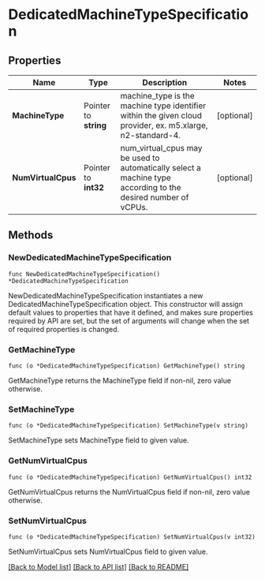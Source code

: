 # DedicatedMachineTypeSpecification

## Properties

Name | Type | Description | Notes
------------ | ------------- | ------------- | -------------
**MachineType** | Pointer to **string** | machine_type is the machine type identifier within the given cloud provider, ex. m5.xlarge, n2-standard-4. | [optional] 
**NumVirtualCpus** | Pointer to **int32** | num_virtual_cpus may be used to automatically select a machine type according to the desired number of vCPUs. | [optional] 

## Methods

### NewDedicatedMachineTypeSpecification

`func NewDedicatedMachineTypeSpecification() *DedicatedMachineTypeSpecification`

NewDedicatedMachineTypeSpecification instantiates a new DedicatedMachineTypeSpecification object.
This constructor will assign default values to properties that have it defined,
and makes sure properties required by API are set, but the set of arguments
will change when the set of required properties is changed.

### GetMachineType

`func (o *DedicatedMachineTypeSpecification) GetMachineType() string`

GetMachineType returns the MachineType field if non-nil, zero value otherwise.

### SetMachineType

`func (o *DedicatedMachineTypeSpecification) SetMachineType(v string)`

SetMachineType sets MachineType field to given value.

### GetNumVirtualCpus

`func (o *DedicatedMachineTypeSpecification) GetNumVirtualCpus() int32`

GetNumVirtualCpus returns the NumVirtualCpus field if non-nil, zero value otherwise.

### SetNumVirtualCpus

`func (o *DedicatedMachineTypeSpecification) SetNumVirtualCpus(v int32)`

SetNumVirtualCpus sets NumVirtualCpus field to given value.


[[Back to Model list]](../README.md#documentation-for-models) [[Back to API list]](../README.md#documentation-for-api-endpoints) [[Back to README]](../README.md)


